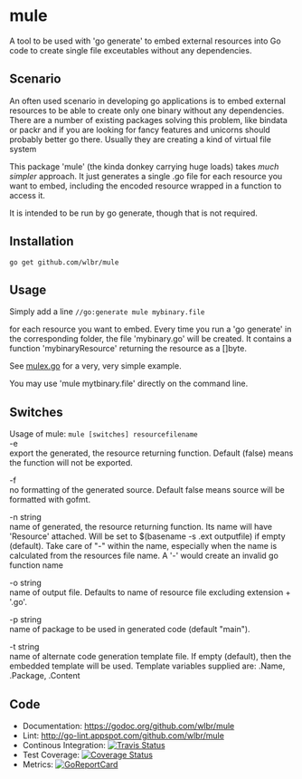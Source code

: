 # mule
A tool to be used with 'go generate' to embed external resources into Go code to create 
single file exceutables without any dependencies.


## Scenario

An often used scenario in developing go applications is to embed external resources
to be able to create only one binary without any dependencies.
There are a number of existing packages solving this problem, like bindata or packr 
and if you are looking for fancy features and unicorns should probably better go there.
Usually they are creating a kind of virtual file system

This package 'mule' (the kinda donkey carrying huge loads) takes _much simpler_ approach.
It just generates a single .go file for each resource you want to embed, including the
encoded resource wrapped in a function to access it.

It is intended to be run by go generate, though that is not required.


## Installation
   `go get github.com/wlbr/mule`


## Usage

Simply add a line
   `//go:generate mule mybinary.file`

for each resource you want to embed. Every time you run a 'go generate' in the
corresponding folder, the file 'mybinary.go' will be created. It contains a
function 'mybinaryResource' returning the resource as a []byte.

See [mulex.go](https://github.com/wlbr/mule/blob/master/example/mulex.go) for a very, very simple example.

You may use 'mule mytbinary.file' directly on the command line.


## Switches

Usage of mule: `mule [switches] resourcefilename`<br>
   -e<br>
      export the generated, the resource returning function. Default (false) means
      the function will not be exported.
      
   -f<br>
      no formatting of the generated source. Default false means source will be
      formatted with gofmt.

   -n string<br>
    	 name of generated, the resource returning function. Its name will have
      'Resource' attached. Will be set to $(basename -s .ext outputfile) if empty
      (default). Take care of "-" within the name, especially when the name is
      calculated from the resources file name.  A '-' would create an invalid go
      function name

   -o string<br>
    	 name of output file. Defaults to name of resource file excluding
      extension + '.go'.

   -p string<br>
  	 name of package to be used in generated code (default "main").

   -t string<br>
    	 name of alternate code generation template file. If empty (default), then
      the embedded template will be used. Template variables supplied are:
      .Name, .Package, .Content


## Code
* Documentation: https://godoc.org/github.com/wlbr/mule
* Lint: http://go-lint.appspot.com/github.com/wlbr/mule
* Continous Integration: [![Travis Status](https://api.travis-ci.com/wlbr/mule.svg?branch=master)](https://travis-ci.com/wlbr/mule)
* Test Coverage: [![Coverage Status](https://coveralls.io/repos/github/wlbr/mule/badge.svg?branch=master)](https://coveralls.io/github/wlbr/mule?branch=master)
* Metrics: [![GoReportCard](https://goreportcard.com/badge/github.com/wlbr/mule)](https://goreportcard.com/report/github.com/wlbr/mule)
